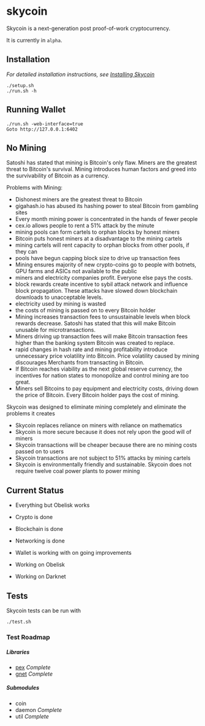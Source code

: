 skycoin
=======

Skycoin is a next-generation post proof-of-work cryptocurrency.

It is currently in `alpha`.

Installation
------------

*For detailed installation instructions, see [Installing Skycoin](../../wiki/Installation)*

```
./setup.sh
./run.sh -h
```

Running Wallet
--------------

```
./run.sh -web-interface=true
Goto http://127.0.0.1:6402
```

No Mining
---------

Satoshi has stated that mining is Bitcoin's only flaw. Miners are the greatest threat to Bitcoin's survival. Mining introduces human factors and greed into the survivability of Bitcoin as a currency.

Problems with Mining:
- Dishonest miners are the greatest threat to Bitcoin
- gigahash.io has abused its hashing power to steal Bitcoin from gambling sites
- Every month mining power is concentrated in the hands of fewer people
- cex.io allows people to rent a 51% attack by the minute
- mining pools can form cartels to orphan blocks by honest miners
- Bitcoin puts honest miners at a disadvantage to the mining cartels
- mining cartels will rent capacity to orphan blocks from other pools, if they can
- pools have begun capping block size to drive up transaction fees
- Mining ensures majority of new crypto-coins go to people with botnets, GPU farms and ASICs not available to the public
- miners and electricity companies profit. Everyone else pays the costs.
- block rewards create incentive to sybil attack network and influence block propagation. These attacks have slowed down blockchain downloads to unacceptable levels.
- electricity used by mining is wasted
- the costs of mining is passed on to every Bitcoin holder
- Mining increases transaction fees to unsustainable levels when block rewards decrease. Satoshi has stated that this will make Bitcoin unusable for microtransactions.
- Miners driving up transaction fees will make Bitcoin transaction fees higher than the banking system Bitcoin was created to replace.
- rapid changes in hash rate and mining profitability introduce unnecessary price volatility into Bitcoin. Price volatility caused by mining discourages Merchants from transacting in Bitcoin.
- If Bitcoin reaches viability as the next global reserve currency, the incentives for nation states to monopolize and control mining are too great.
- Miners sell Bitcoins to pay equipment and electricity costs, driving down the price of Bitcoin. Every Bitcoin holder pays the cost of mining.

Skycoin was designed to eliminate mining completely and eliminate the problems it creates
- Skycoin replaces reliance on miners with reliance on mathematics
- Skycoin is more secure because it does not rely upon the good will of miners
- Skycoin transactions will be cheaper because there are no mining costs passed on to users
- Skycoin transactions are not subject to 51% attacks by mining cartels
- Skycoin is environmentally friendly and sustainable. Skycoin does not require twelve coal power plants to power mining

Current Status
--------------

* Everything but Obelisk works
* Crypto is done
* Blockchain is done
* Networking is done
* Wallet is working with on going improvements

* Working on Obelisk
* Working on Darknet

Tests
-----

Skycoin tests can be run with 

```
./test.sh
```

### Test Roadmap

##### Libraries

* [pex](https://github.com/skycoin/pex) *Complete*
* [gnet](https://github.com/skycoin/gnet) *Complete*

##### Submodules

* coin
* daemon *Complete*
* util *Complete*